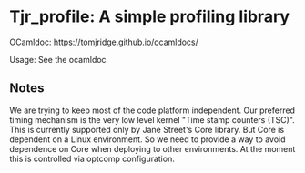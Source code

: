 # Tjr_profile: A simple profiling library


OCamldoc: <https://tomjridge.github.io/ocamldocs/>

Usage: See the ocamldoc


## Notes

We are trying to keep most of the code platform independent. Our
preferred timing mechanism is the very low level kernel "Time stamp
counters (TSC)". This is currently supported only by Jane Street's
Core library. But Core is dependent on a Linux environment. So we need
to provide a way to avoid dependence on Core when deploying to other
environments. At the moment this is controlled via optcomp
configuration.
